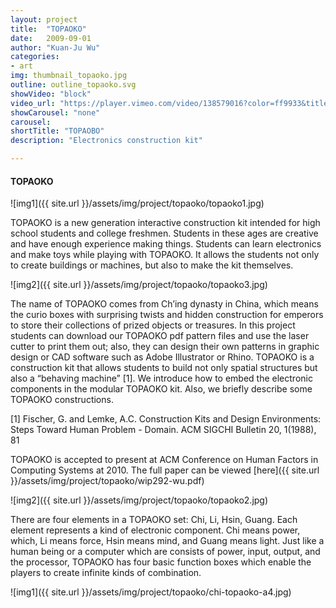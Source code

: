 ```yaml
---
layout: project
title:  "TOPAOKO"
date:   2009-09-01
author: "Kuan-Ju Wu"
categories:
- art
img: thumbnail_topaoko.jpg
outline: outline_topaoko.svg
showVideo: "block"
video_url: "https://player.vimeo.com/video/138579016?color=ff9933&title=0&byline=0&portrait=0"
showCarousel: "none"
carousel:
shortTitle: "TOPAOBO"
description: "Electronics construction kit"

---
```

#### TOPAOKO ####

![img1]({{ site.url }}/assets/img/project/topaoko/topaoko1.jpg)

TOPAOKO is a new generation interactive construction kit intended for high school students and college freshmen. Students in these ages are creative and have enough experience making things. Students can learn electronics and make toys while playing with TOPAOKO. It allows the students not only to create buildings or machines, but also to make the kit themselves.

![img2]({{ site.url }}/assets/img/project/topaoko/topaoko3.jpg)

The name of TOPAOKO comes from Ch’ing dynasty in China, which means the curio boxes with surprising twists and hidden construction for emperors to store their collections of prized objects or treasures. In this project students can download our TOPAOKO pdf pattern files and use the laser cutter to print them out; also, they can design their own patterns in graphic design or CAD software such as Adobe Illustrator or Rhino. TOPAOKO is a construction kit that allows students to build not only spatial structures but also a “behaving machine” [1]. We introduce how to embed the electronic components in the modular TOPAOKO kit. Also, we briefly describe some TOPAOKO constructions.

[1] Fischer, G. and Lemke, A.C. Construction Kits and Design Environments: Steps Toward Human Problem - Domain. ACM SIGCHI Bulletin 20, 1(1988), 81

TOPAOKO is accepted to present at ACM Conference on Human Factors in Computing Systems at 2010.
The full paper can be viewed [here]({{ site.url }}/assets/img/project/topaoko/wip292-wu.pdf)

![img2]({{ site.url }}/assets/img/project/topaoko/topaoko2.jpg)

There are four elements in a TOPAOKO set: Chi, Li, Hsin, Guang. Each element represents a kind of electronic component. Chi means power, which, Li means force, Hsin means mind, and Guang means light. Just like a human being or a computer which are consists of power, input, output, and the processor, TOPAOKO has four basic function boxes which enable the players to create infinite kinds of combination.

![img1]({{ site.url }}/assets/img/project/topaoko/chi-topaoko-a4.jpg)
